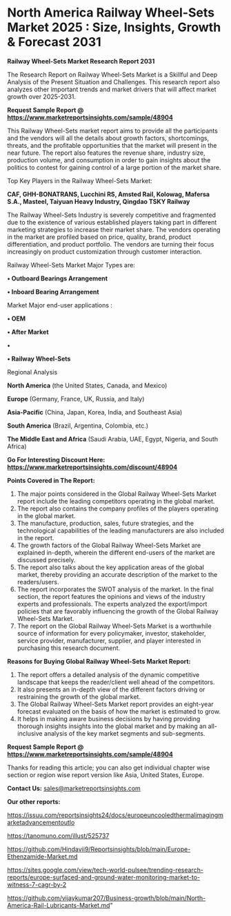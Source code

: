 # North America Railway Wheel-Sets Market 2025 : Size, Insights, Growth & Forecast 2031

<strong>Railway Wheel-Sets Market Research Report 2031</strong>

The Research Report on Railway Wheel-Sets Market is a Skillful and Deep Analysis of the Present Situation and Challenges. This research report also analyzes other important trends and market drivers that will affect market growth over 2025-2031.

<strong>Request Sample Report @ <a href=https://www.marketreportsinsights.com/sample/48904>https://www.marketreportsinsights.com/sample/48904</a></strong>

This Railway Wheel-Sets market report aims to provide all the participants and the vendors will all the details about growth factors, shortcomings, threats, and the profitable opportunities that the market will present in the near future. The report also features the revenue share, industry size, production volume, and consumption in order to gain insights about the politics to contest for gaining control of a large portion of the market share.

Top Key Players in the Railway Wheel-Sets Market:

<strong>CAF, GHH-BONATRANS, Lucchini RS, Amsted Rail, Kolowag, Mafersa S.A., Masteel, Taiyuan Heavy Industry, Qingdao TSKY Railway</strong>

The Railway Wheel-Sets Industry is severely competitive and fragmented due to the existence of various established players taking part in different marketing strategies to increase their market share. The vendors operating in the market are profiled based on price, quality, brand, product differentiation, and product portfolio. The vendors are turning their focus increasingly on product customization through customer interaction.

Railway Wheel-Sets Market Major Types are:

<strong>•  Outboard Bearings Arrangement

•  Inboard Bearing Arrangement</strong>

Market Major end-user applications :

<strong>•  OEM

•  After Market

•  

•  Railway Wheel-Sets</strong>

Regional Analysis

</u><strong><b>North America</b></strong> (the United States, Canada, and Mexico)

<strong><b>Europe </b></strong>(Germany, France, UK, Russia, and Italy)

<strong><b>Asia-Pacific</b></strong> (China, Japan, Korea, India, and Southeast Asia)

<strong><b>South America</b></strong> (Brazil, Argentina, Colombia, etc.)

<strong><b>The Middle East and Africa</b></strong> (Saudi Arabia, UAE, Egypt, Nigeria, and South Africa)

<strong>Go For Interesting Discount Here: <a href=https://www.marketreportsinsights.com/discount/48904>https://www.marketreportsinsights.com/discount/48904</a></strong>

<strong>Points Covered in The Report:</strong>
<ol>
  <li>The major points considered in the Global Railway Wheel-Sets Market report include the leading competitors operating in the global market.</li>
  <li>The report also contains the company profiles of the players operating in the global market.</li>
  <li>The manufacture, production, sales, future strategies, and the technological capabilities of the leading manufacturers are also included in the report.</li>
  <li>The growth factors of the Global Railway Wheel-Sets Market are explained in-depth, wherein the different end-users of the market are discussed precisely.</li>
  <li>The report also talks about the key application areas of the global market, thereby providing an accurate description of the market to the readers/users.</li>
  <li>The report incorporates the SWOT analysis of the market. In the final section, the report features the opinions and views of the industry experts and professionals. The experts analyzed the export/import policies that are favorably influencing the growth of the Global Railway Wheel-Sets Market.</li>
  <li>The report on the Global Railway Wheel-Sets Market is a worthwhile source of information for every policymaker, investor, stakeholder, service provider, manufacturer, supplier, and player interested in purchasing this research document.</li>
</ol>
<strong>Reasons for Buying Global Railway Wheel-Sets Market Report:</strong>

<ol>
  <li>The report offers a detailed analysis of the dynamic competitive landscape that keeps the reader/client well ahead of the competitors.</li>
  <li>It also presents an in-depth view of the different factors driving or restraining the growth of the global market.</li>
  <li>The Global Railway Wheel-Sets Market report provides an eight-year forecast evaluated on the basis of how the market is estimated to grow.</li>
  <li>It helps in making aware business decisions by having providing thorough insights insights into the global market and by making an all-inclusive analysis of the key market segments and sub-segments.</li>
</ol>
<strong>Request Sample Report @ <a href=https://www.marketreportsinsights.com/sample/48904>https://www.marketreportsinsights.com/sample/48904</a></strong>


Thanks for reading this article; you can also get individual chapter wise section or region wise report version like Asia, United States, Europe.

<strong>Contact Us:</strong>
sales@marketreportsinsights.com

<strong>Our other reports:</strong>

<a href=https://issuu.com/reportsinsights24/docs/europeuncooledthermalimagingmarketadvancementoutlo>https://issuu.com/reportsinsights24/docs/europeuncooledthermalimagingmarketadvancementoutlo</a>

<a href=https://tanomuno.com/illust/525737>https://tanomuno.com/illust/525737</a>

<a href=https://github.com/Hindavii9/Reportsinsights/blob/main/Europe-Ethenzamide-Market.md>https://github.com/Hindavii9/Reportsinsights/blob/main/Europe-Ethenzamide-Market.md</a>

<a href=https://sites.google.com/view/tech-world-pulsee/trending-research-reports/europe-surfaced-and-ground-water-monitoring-market-to-witness-7-cagr-by-2>https://sites.google.com/view/tech-world-pulsee/trending-research-reports/europe-surfaced-and-ground-water-monitoring-market-to-witness-7-cagr-by-2</a>

<a href=https://github.com/vijaykumar207/Business-growth/blob/main/North-America-Rail-Lubricants-Market.md>https://github.com/vijaykumar207/Business-growth/blob/main/North-America-Rail-Lubricants-Market.md</a>"
